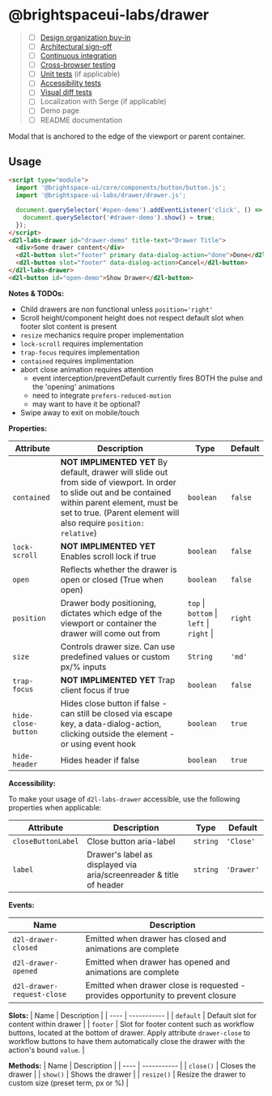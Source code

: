 # @brightspaceui-labs/drawer

> - [ ] [Design organization buy-in](https://daylight.d2l.dev/developing/creating-component/before-building/#working-with-design)
> - [ ] [Architectural sign-off](https://daylight.d2l.dev/developing/creating-component/before-building/#web-component-architecture)
> - [ ] [Continuous integration](https://daylight.d2l.dev/developing/testing/tools/#continuous-integration)
> - [ ] [Cross-browser testing](https://daylight.d2l.dev/developing/testing/cross-browser/)
> - [ ] [Unit tests](https://daylight.d2l.dev/developing/testing/tools/) (if applicable)
> - [ ] [Accessibility tests](https://daylight.d2l.dev/developing/testing/accessibility/)
> - [ ] [Visual diff tests](https://daylight.d2l.dev/developing/testing/visual-difference/)
> - [ ] Localization with Serge (if applicable)
> - [ ] Demo page
> - [ ] README documentation

Modal that is anchored to the edge of the viewport or parent container.

## Usage

```html
<script type="module">
  import '@brightspace-ui/core/components/button/button.js';
  import '@brightspace-ui-labs/drawer/drawer.js';

  document.querySelector('#open-demo').addEventListener('click', () => {
    document.querySelector('#drawer-demo').show() = true;
  });
</script>
<d2l-labs-drawer id="drawer-demo" title-text="Drawer Title">
  <div>Some drawer content</div>
  <d2l-button slot="footer" primary data-dialog-action="done">Done</d2l-button>
  <d2l-button slot="footer" data-dialog-action>Cancel</d2l-button>
</d2l-labs-drawer>
<d2l-button id="open-demo">Show Drawer</d2l-button>
```

**Notes & TODOs:**

- Child drawers are non functional unless `position='right'`
- Scroll height/component height does not respect default slot when footer slot content is present
- `resize` mechanics require proper implementation
- `lock-scroll` requires implementation
- `trap-focus` requires implementation
- `contained` requires implimentation
- abort close animation requires attention
  - event interception/preventDefault currently fires BOTH the pulse and the 'opening' animations
  - need to integrate `prefers-reduced-motion`
  - may want to have it be optional?
- Swipe away to exit on mobile/touch

**Properties:**

| Attribute | Description | Type | Default |
| --------- | ----------- | ---- | ------- |
| `contained` | **NOT IMPLIMENTED YET** By default, drawer will slide out from side of viewport. In order to slide out and be contained within parent element, must be set to true. (Parent element will also require `position: relative`) | `boolean` | `false` |
| `lock-scroll`| **NOT IMPLIMENTED YET** Enables scroll lock if true  | `boolean`     | `false` |
| `open`      | Reflects whether the drawer is open or closed (True when open)   | `boolean`     | `false` |
| `position`  | Drawer body positioning, dictates which edge of the viewport or container the drawer will come out from  | `top` \| `bottom` \| `left` \| `right` \|  | `right` |
| `size` | Controls drawer size. Can use predefined values or custom px/% inputs | `String` | `'md'` |
| `trap-focus` | **NOT IMPLIMENTED YET** Trap client focus if true  | `boolean`     | `false` |
| `hide-close-button` | Hides close button if false - can still be closed via escape key, a data-dialog-action, clicking outside the element - or using event hook | `boolean` | `true` |
| `hide-header` | Hides header if false | `boolean` | `true` |

**Accessibility:**

To make your usage of `d2l-labs-drawer` accessible, use the following properties when applicable:

| Attribute | Description | Type | Default |
| --------- | ----------- | ---- | ------- |
| `closeButtonLabel` | Close button aria-label | `string` | `'Close'` |
| `label` | Drawer's label as displayed via aria/screenreader & title of header | `string` | `'Drawer'` |

**Events:**

| Name | Description |
| --- | ---- |
| `d2l-drawer-closed` | Emitted when drawer has closed and animations are complete |
| `d2l-drawer-opened` | Emitted when drawer has opened and animations are complete |
| `d2l-drawer-request-close` | Emitted when drawer close is requested - provides opportunity to prevent closure |

**Slots:**
| Name | Description |
| ---- | ----------- |
| `default` | Default slot for content within drawer |
| `footer` | Slot for footer content such as workflow buttons, located at the bottom of drawer. Apply attribute `drawer-close` to workflow buttons to have them automatically close the drawer with the action's bound `value`. |

**Methods:**
| Name | Description |
| ---- | ----------- |
| `close()` | Closes the drawer |
| `show()` | Shows the drawer |
| `resize()` | Resize the drawer to custom size (preset term, px or %) |
